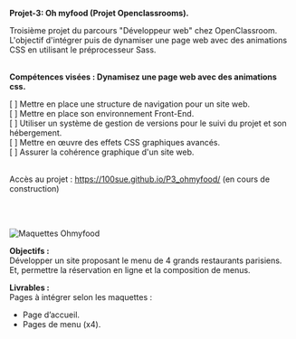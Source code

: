 <strong>Projet-3: Oh myfood (Projet Openclassrooms).</strong>

Troisième projet du parcours "Développeur web" chez OpenClassroom.<br>
L'objectif d'intégrer puis de dynamiser une page web avec des animations CSS en utilisant le préprocesseur Sass.<br>
<br>

<strong>Compétences visées : Dynamisez une page web avec des animations css.</strong><br>

[ ]  Mettre en place une structure de navigation pour un site web.<br>
[ ]  Mettre en place son environnement Front-End.<br>
[ ]  Utiliser un système de gestion de versions pour le suivi du projet et son hébergement.<br>
[ ]  Mettre en œuvre des effets CSS graphiques avancés.<br>
[ ]  Assurer la cohérence graphique d'un site web.<br>
<br>

Accès au projet : https://100sue.github.io/P3_ohmyfood/ (en cours de construction)

<br>
<br>

![Maquettes Ohmyfood](https://user-images.githubusercontent.com/90606431/136688997-04a2ac10-b014-4fc2-90ea-3ab74d9f5445.jpg)


<strong>Objectifs :<br></strong>
Développer un site proposant le menu de 4 grands restaurants parisiens.<br>
Et, permettre la réservation en ligne et la composition de menus.<br>

<strong>Livrables :<br></strong>
Pages à intégrer selon les maquettes :<br>
- Page d’accueil.<br>
- Pages de menu (x4).<br>



